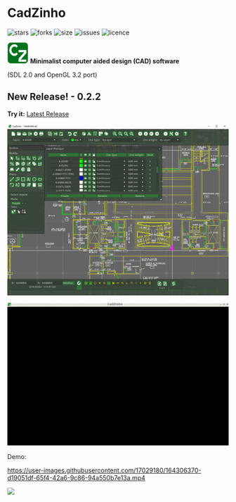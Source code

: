 # CadZinho

![stars](https://img.shields.io/github/stars/zecruel/CadZinho)
![forks](https://img.shields.io/github/forks/zecruel/CadZinho)
![size](https://img.shields.io/github/repo-size/zecruel/CadZinho)
![issues](https://img.shields.io/github/issues/zecruel/CadZinho)
![licence](https://img.shields.io/github/license/zecruel/CadZinho)

![CadZinho](/logo_48.png) **Minimalist computer aided design (CAD) software**

(SDL 2.0 and OpenGL 3.2 port)

## New Release! - 0.2.2
**Try it:** [Latest Release](https://github.com/zecruel/CadZinho/releases/latest)

![Screen shot](/screenshot.png)

![view](/view.gif)

Demo:


https://user-images.githubusercontent.com/17029180/164306370-d19051df-65f4-42a6-9c86-94a550b7e13a.mp4

[![](https://www.paypalobjects.com/en_US/i/btn/btn_donate_SM.gif)](https://www.paypal.com/donate/?business=ECPCH6HWFKNGS&no_recurring=0&currency_code=BRL)
